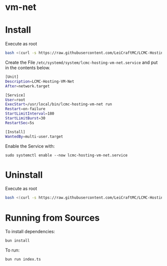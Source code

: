 # vm-net

# Install
Execute as root
```bash
bash <(curl -s https://raw.githubusercontent.com/LeiCraftMC/LCMC-Hosting-VM-Net/refs/heads/master/scripts/bash/install.sh)
```

Create the File `/etc/systemd/system/lcmc-hosting-vm-net.service` and put in the contents below.
```bash
[Unit]
Description=LCMC-Hosting-VM-Net
After=network.target

[Service]
User=root
ExecStart=/usr/local/bin/lcmc-hosting-vm-net run
Restart=on-failure
StartLimitInterval=180
StartLimitBurst=30
RestartSec=5s

[Install]
WantedBy=multi-user.target
```

Enable the Service with:
```
sudo systemctl enable --now lcmc-hosting-vm-net.service
```

# Uninstall
Execute as root
```bash
bash <(curl -s https://raw.githubusercontent.com/LeiCraftMC/LCMC-Hosting-VM-Net/refs/heads/master/scripts/bash/uninstall.sh)
```

# Running from Sources

To install dependencies:

```bash
bun install
```

To run:

```bash
bun run index.ts
```

